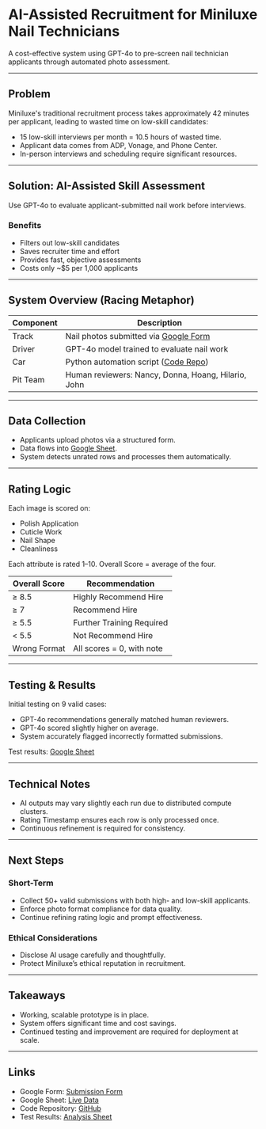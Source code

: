 # AI-Assisted Recruitment for Miniluxe Nail Technicians

A cost-effective system using GPT-4o to pre-screen nail technician applicants through automated photo assessment.

---

## Problem

Miniluxe's traditional recruitment process takes approximately 42 minutes per applicant, leading to wasted time on low-skill candidates:

* 15 low-skill interviews per month = 10.5 hours of wasted time.
* Applicant data comes from ADP, Vonage, and Phone Center.
* In-person interviews and scheduling require significant resources.

---

## Solution: AI-Assisted Skill Assessment

Use GPT-4o to evaluate applicant-submitted nail work before interviews.

### Benefits

* Filters out low-skill candidates
* Saves recruiter time and effort
* Provides fast, objective assessments
* Costs only \~\$5 per 1,000 applicants

---

## System Overview (Racing Metaphor)

| Component | Description                                                                                                      |
| --------- | ---------------------------------------------------------------------------------------------------------------- |
| Track     | Nail photos submitted via [Google Form](https://forms.gle/vcSpMnKfQEeymkhk7)                                     |
| Driver    | GPT-4o model trained to evaluate nail work                                                                       |
| Car       | Python automation script ([Code Repo](https://github.com/duocroidithoy/Miniluxe_AI_nail_rate/blob/main/main.py)) |
| Pit Team  | Human reviewers: Nancy, Donna, Hoang, Hilario, John                                                              |

---

## Data Collection

* Applicants upload photos via a structured form.
* Data flows into [Google Sheet](https://shorturl.at/Aik5Z).
* System detects unrated rows and processes them automatically.

---

## Rating Logic

Each image is scored on:

* Polish Application
* Cuticle Work
* Nail Shape
* Cleanliness

Each attribute is rated 1–10.
Overall Score = average of the four.

| Overall Score | Recommendation            |
| ------------- | ------------------------- |
| ≥ 8.5         | Highly Recommend Hire     |
| ≥ 7           | Recommend Hire            |
| ≥ 5.5         | Further Training Required |
| < 5.5         | Not Recommend Hire        |
| Wrong Format  | All scores = 0, with note |

---

## Testing & Results

Initial testing on 9 valid cases:

* GPT-4o recommendations generally matched human reviewers.
* GPT-4o scored slightly higher on average.
* System accurately flagged incorrectly formatted submissions.

Test results: [Google Sheet](https://shorturl.at/KCIaI)

---

## Technical Notes

* AI outputs may vary slightly each run due to distributed compute clusters.
* Rating Timestamp ensures each row is only processed once.
* Continuous refinement is required for consistency.

---

## Next Steps

### Short-Term

* Collect 50+ valid submissions with both high- and low-skill applicants.
* Enforce photo format compliance for data quality.
* Continue refining rating logic and prompt effectiveness.

### Ethical Considerations

* Disclose AI usage carefully and thoughtfully.
* Protect Miniluxe’s ethical reputation in recruitment.

---

## Takeaways

* Working, scalable prototype is in place.
* System offers significant time and cost savings.
* Continued testing and improvement are required for deployment at scale.

---

## Links

* Google Form: [Submission Form](https://forms.gle/vcSpMnKfQEeymkhk7)
* Google Sheet: [Live Data](https://shorturl.at/Aik5Z)
* Code Repository: [GitHub](https://github.com/duocroidithoy/Miniluxe_AI_nail_rate/blob/main/main.py)
* Test Results: [Analysis Sheet](https://shorturl.at/KCIaI)
